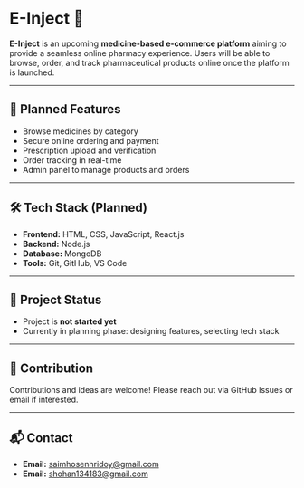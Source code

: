 
# E-Inject 💊

**E-Inject** is an upcoming **medicine-based e-commerce platform** aiming to provide a seamless online pharmacy experience. Users will be able to browse, order, and track pharmaceutical products online once the platform is launched.

---

## 🌟 Planned Features
- Browse medicines by category
- Secure online ordering and payment
- Prescription upload and verification
- Order tracking in real-time
- Admin panel to manage products and orders

---

## 🛠️ Tech Stack (Planned)
- **Frontend:** HTML, CSS, JavaScript, React.js
- **Backend:** Node.js 
- **Database:** MongoDB
- **Tools:** Git, GitHub, VS Code

---

## 📌 Project Status
- Project is **not started yet**
- Currently in planning phase: designing features, selecting tech stack

---

## 🤝 Contribution
Contributions and ideas are welcome! Please reach out via GitHub Issues or email if interested.

---

## 📬 Contact
- **Email:** saimhosenhridoy@gmail.com
- **Email:** shohan134183@gmail.com

